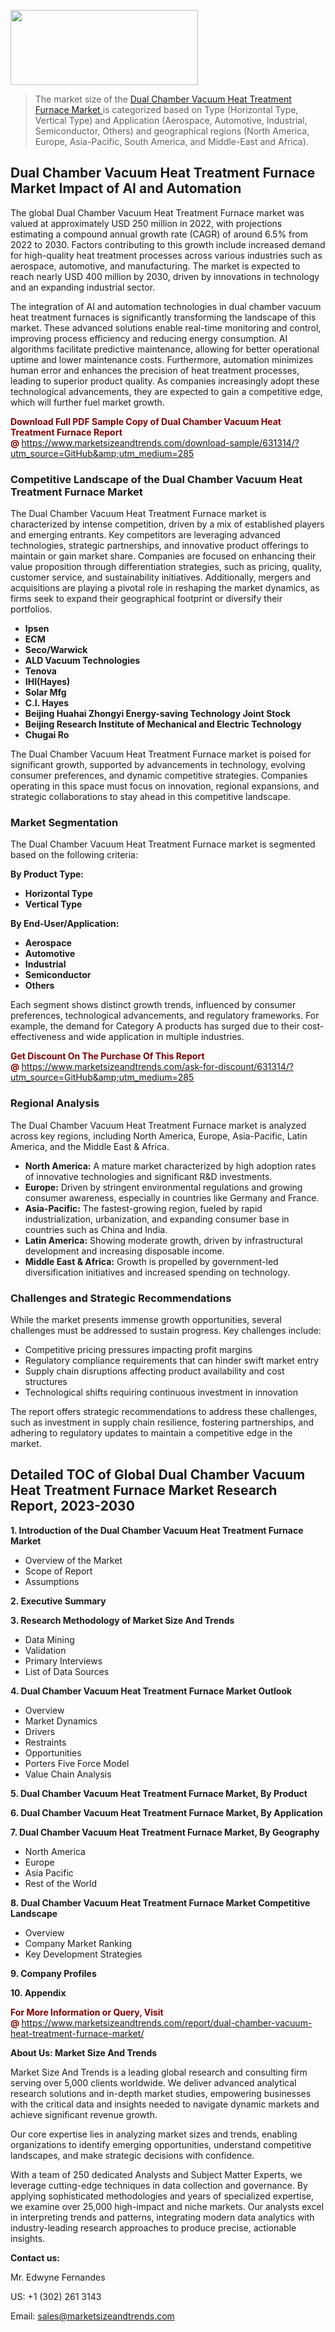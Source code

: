<img src="https://100x100musica.es/wp-content/uploads/2024/12/Verified-Market-Reports-4-300x120.jpg" alt="" width="300" height="120" class="alignnone size-medium wp-image-100382" /><blockquote><p>The market size of the <a href="https://www.marketsizeandtrends.com/download-sample/631314/?utm_source=GitHub&amp;utm_medium=285" target="_blank">Dual Chamber Vacuum Heat Treatment Furnace Market </a>is categorized based on Type (Horizontal Type, Vertical Type) and Application (Aerospace, Automotive, Industrial, Semiconductor, Others) and geographical regions (North America, Europe, Asia-Pacific, South America, and Middle-East and Africa).</p></blockquote><p><h2>Dual Chamber Vacuum Heat Treatment Furnace Market Impact of AI and Automation</h2><p>The global Dual Chamber Vacuum Heat Treatment Furnace market was valued at approximately USD 250 million in 2022, with projections estimating a compound annual growth rate (CAGR) of around 6.5% from 2022 to 2030. Factors contributing to this growth include increased demand for high-quality heat treatment processes across various industries such as aerospace, automotive, and manufacturing. The market is expected to reach nearly USD 400 million by 2030, driven by innovations in technology and an expanding industrial sector.</p><p>The integration of AI and automation technologies in dual chamber vacuum heat treatment furnaces is significantly transforming the landscape of this market. These advanced solutions enable real-time monitoring and control, improving process efficiency and reducing energy consumption. AI algorithms facilitate predictive maintenance, allowing for better operational uptime and lower maintenance costs. Furthermore, automation minimizes human error and enhances the precision of heat treatment processes, leading to superior product quality. As companies increasingly adopt these technological advancements, they are expected to gain a competitive edge, which will further fuel market growth.</p></p><p><strong><span style="color: #800000;">Download Full PDF Sample Copy of Dual Chamber Vacuum Heat Treatment Furnace Report @</span>&nbsp;</strong><a href="https://www.marketsizeandtrends.com/download-sample/631314/?utm_source=GitHub&amp;utm_medium=285">https://www.marketsizeandtrends.com/download-sample/631314/?utm_source=GitHub&amp;utm_medium=285</a></p><h3>Competitive Landscape of the Dual Chamber Vacuum Heat Treatment Furnace Market</h3><p>The Dual Chamber Vacuum Heat Treatment Furnace market is characterized by intense competition, driven by a mix of established players and emerging entrants. Key competitors are leveraging advanced technologies, strategic partnerships, and innovative product offerings to maintain or gain market share. Companies are focused on enhancing their value proposition through differentiation strategies, such as pricing, quality, customer service, and sustainability initiatives. Additionally, mergers and acquisitions are playing a pivotal role in reshaping the market dynamics, as firms seek to expand their geographical footprint or diversify their portfolios.</p><p><strong><p><ul><li>Ipsen </li><li> ECM </li><li> Seco/Warwick </li><li> ALD Vacuum Technologies </li><li> Tenova </li><li> IHI(Hayes) </li><li> Solar Mfg </li><li> C.I. Hayes </li><li> Beijing Huahai Zhongyi Energy-saving Technology Joint Stock </li><li> Beijing Research Institute of Mechanical and Electric Technology </li><li> Chugai Ro</p></li></ul></p></strong></p><p>The Dual Chamber Vacuum Heat Treatment Furnace market is poised for significant growth, supported by advancements in technology, evolving consumer preferences, and dynamic competitive strategies. Companies operating in this space must focus on innovation, regional expansions, and strategic collaborations to stay ahead in this competitive landscape.</p><h3>Market Segmentation</h3><p>The Dual Chamber Vacuum Heat Treatment Furnace market is segmented based on the following criteria:</p><p><strong>By Product Type:</strong></p><p><strong><p><ul><li>Horizontal Type </li><li> Vertical Type</p></li></ul></p></strong></p><p><strong>By End-User/Application:</strong></p><p><strong><p><ul><li>Aerospace </li><li> Automotive </li><li> Industrial </li><li> Semiconductor </li><li> Others</p></li></ul></p></strong></p><p>Each segment shows distinct growth trends, influenced by consumer preferences, technological advancements, and regulatory frameworks. For example, the demand for Category A products has surged due to their cost-effectiveness and wide application in multiple industries.</p><p><strong><span style="color: #800000;">Get Discount On The Purchase Of This Report @&nbsp;</span></strong><a href="https://www.marketsizeandtrends.com/ask-for-discount/631314/?utm_source=GitHub&amp;utm_medium=285">https://www.marketsizeandtrends.com/ask-for-discount/631314/?utm_source=GitHub&amp;utm_medium=285</a></p><h3>Regional Analysis</h3><p>The Dual Chamber Vacuum Heat Treatment Furnace market is analyzed across key regions, including North America, Europe, Asia-Pacific, Latin America, and the Middle East &amp; Africa.</p><ul><li><strong>North America:</strong> A mature market characterized by high adoption rates of innovative technologies and significant R&amp;D investments.</li><li><strong>Europe:</strong> Driven by stringent environmental regulations and growing consumer awareness, especially in countries like Germany and France.</li><li><strong>Asia-Pacific:</strong> The fastest-growing region, fueled by rapid industrialization, urbanization, and expanding consumer base in countries such as China and India.</li><li><strong>Latin America:</strong> Showing moderate growth, driven by infrastructural development and increasing disposable income.</li><li><strong>Middle East &amp; Africa:</strong> Growth is propelled by government-led diversification initiatives and increased spending on technology.</li></ul><h3>Challenges and Strategic Recommendations</h3><p>While the market presents immense growth opportunities, several challenges must be addressed to sustain progress. Key challenges include:</p><ul><li>Competitive pricing pressures impacting profit margins</li><li>Regulatory compliance requirements that can hinder swift market entry</li><li>Supply chain disruptions affecting product availability and cost structures</li><li>Technological shifts requiring continuous investment in innovation</li></ul><p>The report offers strategic recommendations to address these challenges, such as investment in supply chain resilience, fostering partnerships, and adhering to regulatory updates to maintain a competitive edge in the market.</p><h2>Detailed TOC of Global Dual Chamber Vacuum Heat Treatment Furnace Market Research Report, 2023-2030</h2><p><strong>1. Introduction of the Dual Chamber Vacuum Heat Treatment Furnace Market</strong></p><ul><li>Overview of the Market</li><li>Scope of Report</li><li>Assumptions&nbsp;</li></ul><p><strong>2. Executive Summary</strong></p><p><strong>3. Research Methodology of <strong>Market Size And Trends</strong></strong></p><ul><li>Data Mining</li><li>Validation</li><li>Primary Interviews</li><li>List of Data Sources&nbsp;</li></ul><p><strong>4. Dual Chamber Vacuum Heat Treatment Furnace Market Outlook</strong></p><ul><li>Overview</li><li>Market Dynamics</li><li>Drivers</li><li>Restraints</li><li>Opportunities</li><li>Porters Five Force Model</li><li>Value Chain Analysis&nbsp;</li></ul><p><strong>5. Dual Chamber Vacuum Heat Treatment Furnace Market, By Product</strong></p><p><strong>6. Dual Chamber Vacuum Heat Treatment Furnace Market, By Application</strong></p><p><strong>7. Dual Chamber Vacuum Heat Treatment Furnace Market, By Geography</strong></p><ul><li>North America</li><li>Europe</li><li>Asia Pacific</li><li>Rest of the World&nbsp;</li></ul><p><strong>8. Dual Chamber Vacuum Heat Treatment Furnace Market Competitive Landscape</strong></p><ul><li>Overview</li><li>Company Market Ranking</li><li>Key Development Strategies&nbsp;</li></ul><p><strong>9. Company Profiles</strong></p><p><strong>10. Appendix</strong></p><p><strong><span style="color: #800000;">For More Information or Query, Visit @&nbsp;</span></strong><a href="https://www.marketsizeandtrends.com/report/dual-chamber-vacuum-heat-treatment-furnace-market/">https://www.marketsizeandtrends.com/report/dual-chamber-vacuum-heat-treatment-furnace-market/</a></p><p></p><p><strong>About Us:&nbsp;Market Size And Trends</strong></p><p>Market Size And Trends&nbsp;is a leading global research and consulting firm serving over 5,000 clients worldwide. We deliver advanced analytical research solutions and in-depth market studies, empowering businesses with the critical data and insights needed to navigate dynamic markets and achieve significant revenue growth.</p><p>Our core expertise lies in analyzing market sizes and trends, enabling organizations to identify emerging opportunities, understand competitive landscapes, and make strategic decisions with confidence.</p><p>With a team of 250 dedicated Analysts and Subject Matter Experts, we leverage cutting-edge techniques in data collection and governance. By applying sophisticated methodologies and years of specialized expertise, we examine over 25,000 high-impact and niche markets. Our analysts excel in interpreting trends and patterns, integrating modern data analytics with industry-leading research approaches to produce precise, actionable insights.</p><p><strong>Contact us:</strong></p><p>Mr. Edwyne Fernandes</p><p>US: +1 (302) 261 3143</p><p>Email: <a href="mailto:sales@marketsizeandtrends.com">sales@marketsizeandtrends.com</a>&nbsp;</p>
